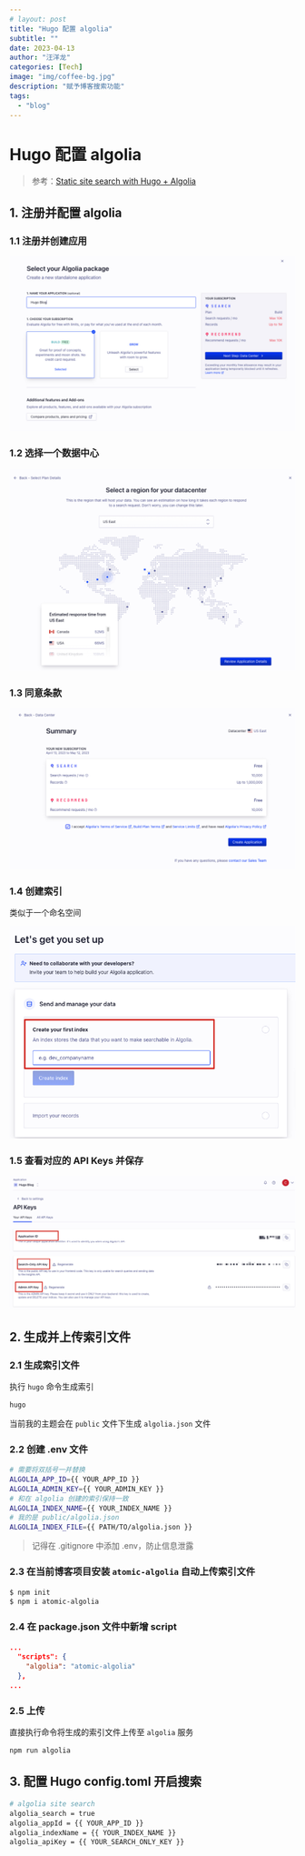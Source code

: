 ```yaml
---
# layout: post
title: "Hugo 配置 algolia"
subtitle: ""
date: 2023-04-13
author: "汪洋龙"
categories: [Tech]
image: "img/coffee-bg.jpg"
description: "赋予博客搜索功能"
tags:
  - "blog"
---
```


# Hugo 配置 algolia

> 参考：[Static site search with Hugo + Algolia](https://forestry.io/blog/search-with-algolia-in-hugo/)

## 1. 注册并配置 algolia

### 1.1 注册并创建应用

![step1](/post/blog/step1.jpg)

### 1.2 选择一个数据中心

![step2](/post/blog/step2.jpg)

### 1.3 同意条款

![step3](/post/blog/step3.jpg)

### 1.4 创建索引

类似于一个命名空间

![step4](/post/blog/step4.jpg)

### 1.5 查看对应的 API Keys 并保存

![apikey](/post/blog/apikey.jpg)

## 2. 生成并上传索引文件

### 2.1 生成索引文件

执行 `hugo` 命令生成索引

```bash
hugo
```

当前我的主题会在 `public` 文件下生成 `algolia.json` 文件

### 2.2 创建 .env 文件

```bash
# 需要将双括号一并替换
ALGOLIA_APP_ID={{ YOUR_APP_ID }}
ALGOLIA_ADMIN_KEY={{ YOUR_ADMIN_KEY }}
# 和在 algolia 创建的索引保持一致
ALGOLIA_INDEX_NAME={{ YOUR_INDEX_NAME }}
# 我的是 public/algolia.json
ALGOLIA_INDEX_FILE={{ PATH/TO/algolia.json }}
```

> 记得在 .gitignore 中添加 .env，防止信息泄露

### 2.3 在当前博客项目安装 `atomic-algolia` 自动上传索引文件

```bash
$ npm init
$ npm i atomic-algolia
```

### 2.4 在 package.json 文件中新增 script

```json
...
  "scripts": {
    "algolia": "atomic-algolia"
  },
...
```

### 2.5 上传

直接执行命令将生成的索引文件上传至 `algolia` 服务

```bash
npm run algolia
```

## 3. 配置 Hugo config.toml 开启搜索

```bash
# algolia site search
algolia_search = true
algolia_appId = {{ YOUR_APP_ID }}
algolia_indexName = {{ YOUR_INDEX_NAME }}
algolia_apiKey = {{ YOUR_SEARCH_ONLY_KEY }}
```
